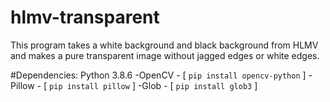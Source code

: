 # hlmv-transparent
This program takes a white background and black background from HLMV and makes a pure transparent image without jagged edges or white edges.

#Dependencies:
Python 3.8.6
-OpenCV - [ `pip install opencv-python` ]
-Pillow - [ `pip install pillow` ]
-Glob - [ `pip install glob3` ]